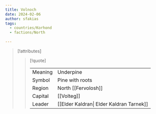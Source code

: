 ```yaml
---
title: Volnoch
date: 2024-02-06
author: sfakias
tags:
  - countries/Korhond
  - factions/North
 
---
```

> [!attributes]
> 
> > [!quote]
> >
> > | | |
> > | --- | --- |
> > | Meaning | Underpine |
> > | Symbol | Pine with roots |
> > | Region | North [[Fervolosh]] |
> > | Capital | [[Volteg]] |
> > | Leader | [[Elder Kaldran\| Elder Kaldran Tarnek]] |